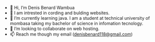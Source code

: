 - 👋 Hi, I’m Denis Benard Wambua
- 👀 I am intrested in cording and bulding websites.
- 🌱 I’m currently learning java.
I am a student at technical university of mombasa taking my bachelor of science in infomation tecnology.
- 💞️ I’m looking to collaborate on web hosting.
- 📫 Reach me though my email (denisbenard118@gmail.com)

<!---
denisbenard/denisbenard is a ✨ special ✨ repository because its `README.md` (this file) appears on your GitHub profile.
You can click the Preview link to take a look at your changes.
--->
